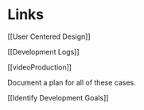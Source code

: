 # Links

[[User Centered Design]]

[[Development Logs]]


[[videoProduction]]



Document a plan for all of these cases.

[[Identify Development Goals]]